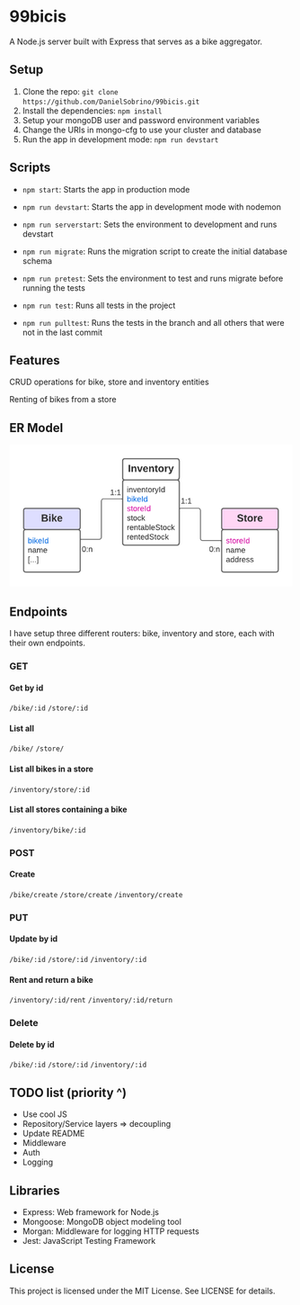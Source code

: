 # 99bicis

A Node.js server built with Express that serves as a bike aggregator.

## Setup

1. Clone the repo: `git clone https://github.com/DanielSobrino/99bicis.git`
2. Install the dependencies: `npm install`
3. Setup your mongoDB user and password environment variables
4. Change the URIs in mongo-cfg to use your cluster and database
5. Run the app in development mode: `npm run devstart`

## Scripts

-   `npm start`: Starts the app in production mode

-   `npm run devstart`: Starts the app in development mode with nodemon

-   `npm run serverstart`: Sets the environment to development and runs devstart

-   `npm run migrate`: Runs the migration script to create the initial database schema

-   `npm run pretest`: Sets the environment to test and runs migrate before running the tests

-   `npm run test`: Runs all tests in the project

-   `npm run pulltest`: Runs the tests in the branch and all others that were not in the last commit

## Features

CRUD operations for bike, store and inventory entities

Renting of bikes from a store

## ER Model

![ER Model. Could not load image](ERdiagram.png?raw=true 'ER Model')

## Endpoints

I have setup three different routers: bike, inventory and store, each with their own endpoints.

### GET

#### Get by id

`/bike/:id`
`/store/:id`

#### List all

`/bike/`
`/store/`

#### List all bikes in a store

`/inventory/store/:id`

#### List all stores containing a bike

`/inventory/bike/:id`

### POST

#### Create

`/bike/create`
`/store/create`
`/inventory/create`

### PUT

#### Update by id

`/bike/:id`
`/store/:id`
`/inventory/:id`

#### Rent and return a bike

`/inventory/:id/rent`
`/inventory/:id/return`

### Delete

#### Delete by id

`/bike/:id`
`/store/:id`
`/inventory/:id`

## TODO list (priority ^)

-   Use cool JS
-   Repository/Service layers => decoupling
-   Update README
-   Middleware
-   Auth
-   Logging

## Libraries

-   Express: Web framework for Node.js
-   Mongoose: MongoDB object modeling tool
-   Morgan: Middleware for logging HTTP requests
-   Jest: JavaScript Testing Framework

## License

This project is licensed under the MIT License. See LICENSE for details.
